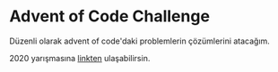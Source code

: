 # Advent of Code Challenge

Düzenli olarak advent of code'daki problemlerin çözümlerini atacağım.

2020 yarışmasına [linkten](https://adventofcode.com/2020) ulaşabilirsin.
